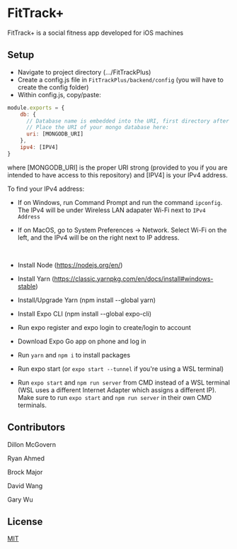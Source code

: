 # FitTrack+

FitTrack+ is a social fitness app developed for iOS machines

## Setup
* Navigate to project directory (.../FitTrackPlus)
* Create a config.js file in ```FitTrackPlus/backend/config``` (you will have to create the config folder)
* Within config.js, copy/paste:
```javascript
module.exports = {
    db: {
      // Database name is embedded into the URI, first directory after domain name
      // Place the URI of your mongo database here:
      uri: [MONGODB_URI]
    },
    ipv4: [IPV4]
}
```
where [MONGODB_URI] is the proper URI strong (provided to you if you are intended to have access to this repository) and [IPV4] is your IPv4 address.

  
To find your IPv4 address:

* If on Windows, run Command Prompt and run the command ```ipconfig```. The IPv4 will be under Wireless LAN adapater Wi-Fi next to ```IPv4 Address```

* If on MacOS, go to System Preferences -> Network. Select Wi-Fi on the left, and the IPv4 will be on the right next to IP address.


<br/>
   


* Install Node (https://nodejs.org/en/)

* Install Yarn (https://classic.yarnpkg.com/en/docs/install#windows-stable)

* Install/Upgrade Yarn (npm install --global yarn)

* Install Expo CLI (npm install --global expo-cli)

* Run expo register and expo login to create/login to account

* Download Expo Go app on phone and log in
* Run ```yarn``` and ```npm i``` to install packages

* Run expo start (or ```expo start --tunnel``` if you're using a WSL terminal)

* Run ```expo start``` and ```npm run server``` from CMD instead of a WSL terminal (WSL uses a different Internet Adapter which assigns a different IP). Make sure to run ```expo start``` and ```npm run server``` in their own CMD terminals.


## Contributors
Dillon McGovern 

Ryan Ahmed

Brock Major

David Wang

Gary Wu

## License
[MIT](https://choosealicense.com/licenses/mit/)
